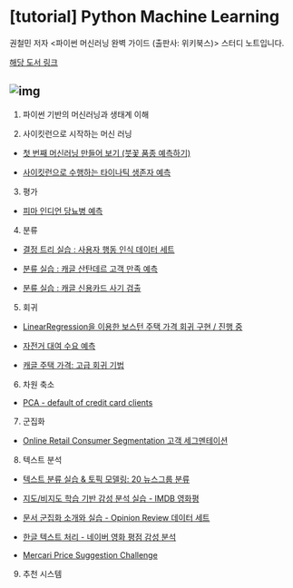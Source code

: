 # [tutorial] Python Machine Learning

권철민 저자 <파이썬 머신러닝 완벽 가이드 (출판사: 위키북스)> 스터디 노트입니다.

[해당 도서 링크](http://www.yes24.com/Product/Goods/69752484)

![img](http://image.yes24.com/goods/69752484/800x0)
---

01. 파이썬 기반의 머신러닝과 생태계 이해 

02. 사이킷런으로 시작하는 머신 러닝

- [첫 번째 머신러닝 만들어 보기 (붓꽃 품종 예측하기)](https://github.com/ameliachoi/tutorial-python-machine-learning/blob/master/python_ml_02_iris.ipynb)

- [사이킷런으로 수행하는 타이나틱 생존자 예측](https://www.kaggle.com/jinameliachoi/tutorial-titanic-with-scikit-learn)

03. 평가

- [피마 인디언 당뇨병 예측](https://www.kaggle.com/jinameliachoi/tutorial-pima-indians-diabetes)

04. 분류

- [결정 트리 실습 : 사용자 행동 인식 데이터 세트](https://www.kaggle.com/jinameliachoi/tutorial-human-activity-recognition-smartphone)

- [분류 실습 : 캐글 산탄데르 고객 만족 예측](https://www.kaggle.com/jinameliachoi/tutorial-santander-customer-satisfaction)

- [분류 실습 : 캐글 신용카드 사기 검출](https://www.kaggle.com/jinameliachoi/tutorial-credit-card-fraud-detection)

05. 회귀

- [LinearRegression을 이용한 보스턴 주택 가격 회귀 구현 / 진행 중]()

- [자전거 대여 수요 예측](https://www.kaggle.com/jinameliachoi/tutorial-bike-sharing-demand-regression)

- [캐글 주택 가격: 고급 회귀 기법](https://www.kaggle.com/jinameliachoi/tutorial-house-prices-advanced-regression)

06. 차원 축소

- [PCA - default of credit card clients](https://www.kaggle.com/jinameliachoi/tutorial-pca-default-of-credit-card-clients)

07. 군집화

- [Online Retail Consumer Segmentation 고객 세그멘테이션](https://www.kaggle.com/jinameliachoi/tutorial-online-retail-consumer-segmentation)

08. 텍스트 분석 

- [텍스트 분류 실습 & 토픽 모델링: 20 뉴스그룹 분류](https://github.com/ameliachoi/tutorial-python-machine-learning/blob/master/python_ml_08_20newsgroups.ipynb)

- [지도/비지도 학습 기반 감성 분석 실습 - IMDB 영화평](https://www.kaggle.com/jinameliachoi/tutorial-bags-of-words-meets-bags-of-popcorn)

- [문서 군집화 소개와 실습 - Opinion Review 데이터 세트](https://github.com/ameliachoi/tutorial-python-machine-learning/blob/master/python_ml_08_opinion_review.ipynb)

- [한글 텍스트 처리 - 네이버 영화 평점 감성 분석](https://github.com/ameliachoi/tutorial-python-machine-learning/blob/master/python_ml_08_KoNLPy.ipynb)

- [Mercari Price Suggestion Challenge](https://www.kaggle.com/jinameliachoi/tutorial-mercari-price-suggestion-challenge)

09. 추천 시스템
